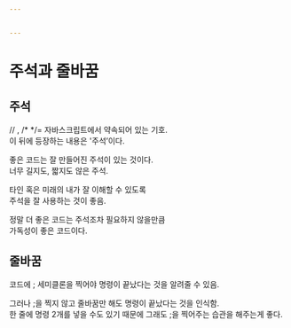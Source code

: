 ```yaml
---


---
```


<h1 id="주석과-줄바꿈">주석과 줄바꿈</h1>
<h2 id="주석">주석</h2>
<p>// , /* */= 자바스크립트에서 약속되어 있는 기호.<br>
이 뒤에 등장하는 내용은 '주석’이다.</p>
<p>좋은 코드는 잘 만들어진 주석이 있는 것이다.<br>
너무 길지도, 짧지도 않은 주석.</p>
<p>타인 혹은 미래의 내가 잘 이해할 수 있도록<br>
주석을 잘 사용하는 것이 좋음.</p>
<p>정말 더 좋은 코드는 주석조차 필요하지 않을만큼<br>
가독성이 좋은 코드이다.</p>
<h2 id="줄바꿈">줄바꿈</h2>
<p>코드에 ; 세미클론을 찍어야 명령이 끝났다는 것을 알려줄 수 있음.</p>
<p>그러나 ;을 찍지 않고 줄바꿈만 해도 명령이 끝났다는 것을 인식함.<br>
한 줄에 명령 2개를 넣을 수도 있기 때문에 그래도 ;을 찍어주는 습관을 해주는게 좋다.</p>

